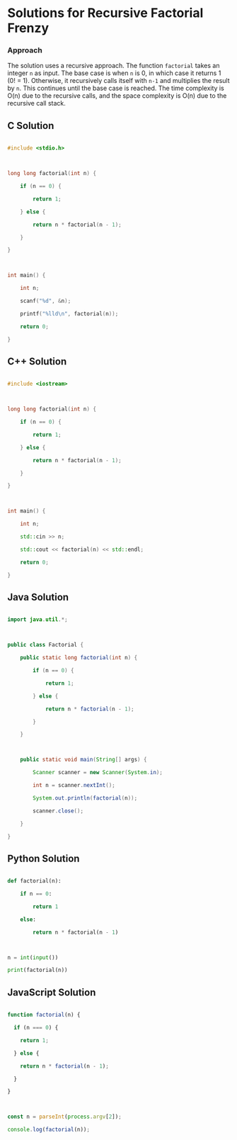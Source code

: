 # Solutions for Recursive Factorial Frenzy

### Approach
The solution uses a recursive approach.  The function `factorial` takes an integer `n` as input. The base case is when `n` is 0, in which case it returns 1 (0! = 1). Otherwise, it recursively calls itself with `n-1` and multiplies the result by `n`. This continues until the base case is reached. The time complexity is O(n) due to the recursive calls, and the space complexity is O(n) due to the recursive call stack.

## C Solution
```c
#include <stdio.h>

long long factorial(int n) {
    if (n == 0) {
        return 1;
    } else {
        return n * factorial(n - 1);
    }
}

int main() {
    int n;
    scanf("%d", &n);
    printf("%lld\n", factorial(n));
    return 0;
}
```

## C++ Solution
```cpp
#include <iostream>

long long factorial(int n) {
    if (n == 0) {
        return 1;
    } else {
        return n * factorial(n - 1);
    }
}

int main() {
    int n;
    std::cin >> n;
    std::cout << factorial(n) << std::endl;
    return 0;
}
```

## Java Solution
```java
import java.util.*;

public class Factorial {
    public static long factorial(int n) {
        if (n == 0) {
            return 1;
        } else {
            return n * factorial(n - 1);
        }
    }

    public static void main(String[] args) {
        Scanner scanner = new Scanner(System.in);
        int n = scanner.nextInt();
        System.out.println(factorial(n));
        scanner.close();
    }
}
```

## Python Solution
```python
def factorial(n):
    if n == 0:
        return 1
    else:
        return n * factorial(n - 1)

n = int(input())
print(factorial(n))
```

## JavaScript Solution
```javascript
function factorial(n) {
  if (n === 0) {
    return 1;
  } else {
    return n * factorial(n - 1);
  }
}

const n = parseInt(process.argv[2]);
console.log(factorial(n));
```
